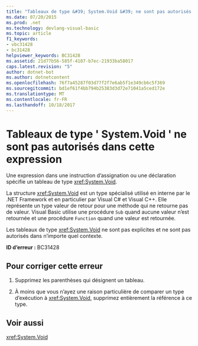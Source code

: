 ```yaml
---
title: "Tableaux de type &#39; System.Void &#39; ne sont pas autorisés dans cette expression"
ms.date: 07/20/2015
ms.prod: .net
ms.technology: devlang-visual-basic
ms.topic: article
f1_keywords:
- vbc31428
- bc31428
helpviewer_keywords: BC31428
ms.assetid: 21d77b56-585f-4107-b7ec-21933ba58017
caps.latest.revision: "5"
author: dotnet-bot
ms.author: dotnetcontent
ms.openlocfilehash: 76f7a45287f03d77f2f7e6ab5f1e349cb6c5f369
ms.sourcegitcommit: bd1ef61f4bb794b25383d3d72e71041a5ced172e
ms.translationtype: MT
ms.contentlocale: fr-FR
ms.lasthandoff: 10/18/2017
---
```

# <a name="arrays-of-type-39systemvoid39-are-not-allowed-in-this-expression"></a>Tableaux de type &#39; System.Void &#39; ne sont pas autorisés dans cette expression
Une expression dans une instruction d’assignation ou une déclaration spécifie un tableau de type <xref:System.Void>.  
  
 La structure <xref:System.Void> est un type spécialisé utilisé en interne par le .NET Framework et en particulier par Visual C# et Visual C++. Elle représente un type valeur de retour pour une méthode qui ne retourne pas de valeur. Visual Basic utilise une procédure `Sub` quand aucune valeur n’est retournée et une procédure `Function` quand une valeur est retournée.  
  
 Les tableaux de type <xref:System.Void> ne sont pas explicites et ne sont pas autorisés dans n’importe quel contexte.  
  
 **ID d’erreur :** BC31428  
  
## <a name="to-correct-this-error"></a>Pour corriger cette erreur  
  
1.  Supprimez les parenthèses qui désignent un tableau.  
  
2.  À moins que vous n’ayez une raison particulière de comparer un type d’exécution à <xref:System.Void>, supprimez entièrement la référence à ce type.  
  
## <a name="see-also"></a>Voir aussi  
 <xref:System.Void>
